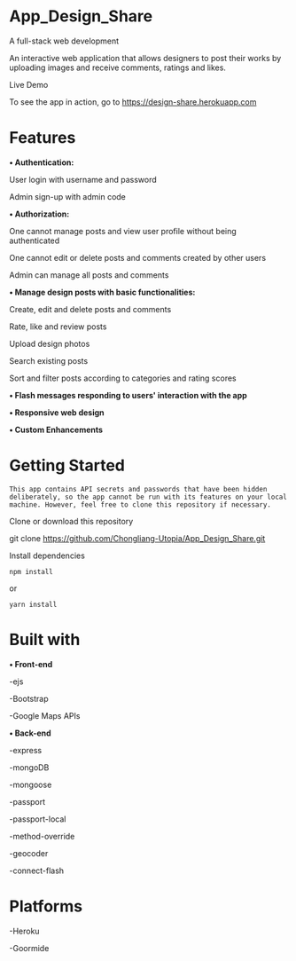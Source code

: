# App_Design_Share
A full-stack web development
<p>An interactive web application that allows designers to post their works by uploading images and receive comments, ratings and likes.</p>
Live Demo

To see the app in action, go to https://design-share.herokuapp.com 
# Features

<strong>•	Authentication:</strong>
<p>User login with username and password</p>
<p>Admin sign-up with admin code</p>

<strong>•	Authorization:</strong>
<p>One cannot manage posts and view user profile without being authenticated</p>
<p>One cannot edit or delete posts and comments created by other users</p>
<p>Admin can manage all posts and comments</p>

<strong>•	Manage design posts with basic functionalities:</strong>
<p>Create, edit and delete posts and comments</p>
<p>Rate, like and review posts</p>
<p>Upload design photos</p>
<p>Search existing posts</p>
<p>Sort and filter posts according to categories and rating scores</p>

<p><strong>•	Flash messages responding to users' interaction with the app</strong></p>
<p><strong>•	Responsive web design</strong></p>
<p>
<strong>• Custom Enhancements</strong>

# Getting Started

    This app contains API secrets and passwords that have been hidden deliberately, so the app cannot be run with its features on your local machine. However, feel free to clone this repository if necessary.

Clone or download this repository

git clone https://github.com/Chongliang-Utopia/App_Design_Share.git

Install dependencies

    npm install

or

    yarn install
# Built with
<strong>•	Front-end</strong>
<p>-ejs</p>
<p>-Bootstrap</p>
<p>-Google Maps APIs</p>

<strong>•	Back-end</strong>
<p>-express</p>
<p>-mongoDB</p>
<p>-mongoose</p>
<p>-passport</p>
<p>-passport-local</p>
<p>-method-override</p>
<p>-geocoder</p>
<p>-connect-flash</p>

# Platforms
<p>-Heroku</p>
<p>-Goormide</p>

